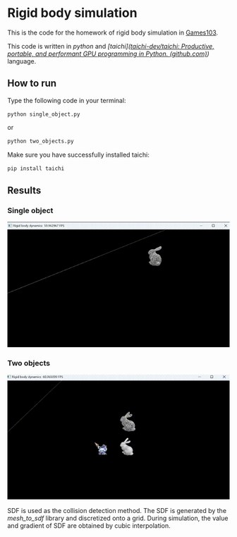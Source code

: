 # Rigid body simulation

This is the code for the homework of rigid body simulation in [Games103](https://games-cn.org/games103/). 

This code is written in *python* and *[taichi]([taichi-dev/taichi: Productive, portable, and performant GPU programming in Python. (github.com)](https://github.com/taichi-dev/taichi))* language.

## How to run

Type the following code in your terminal:

```
python single_object.py
```

or

```bash
python two_objects.py
```

Make sure you have successfully installed taichi:

```bash
pip install taichi
```

## Results

### Single object

![single](images/single.gif)

### Two objects

![two](images/two.gif)

SDF is used as the collision detection method. The SDF is generated by the *mesh_to_sdf* library and discretized onto a grid. During simulation, the value and gradient of SDF are obtained by cubic interpolation.

